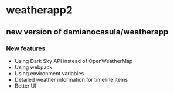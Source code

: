 # weatherapp2
## new version of damianocasula/weatherapp
### New features
- Using Dark Sky API instead of OpenWeatherMap
- Using webpack
- Using environment variables
- Detailed weather information for timeline items
-  Better UI